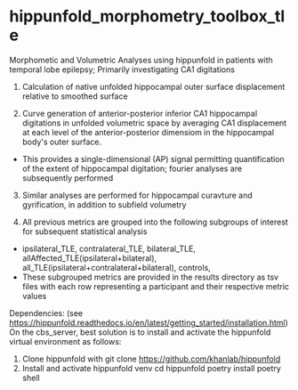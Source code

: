 # hippunfold_morphometry_toolbox_tle
Morphometic and Volumetric Analyses using hippunfold in patients with temporal lobe epilepsy; Primarily investigating CA1 digitations


1) Calculation of native unfolded hippocampal outer surface displacement relative to smoothed surface

2) Curve generation of anterior-posterior inferior CA1 hippocampal digitations in unfolded volumetric space by averaging CA1 displacement at each level of the anterior-posterior dimensiom in the hippocampal body's outer surface.
  -  This provides a single-dimensional (AP) signal permitting quantification of the extent of hippocampal digitation; fourier analyses are subsequently performed

3) Similar analyses are performed for hippocampal curavture and gyrification, in addition to subfield volumetry

4) All previous metrics are grouped into the following subgroups of interest for subsequent statistical analysis
  -  ipsilateral_TLE,  contralateral_TLE,  bilateral_TLE,  allAffected_TLE(ipsilateral+bilateral),  all_TLE(ipsilateral+contralateral+bilateral),  controls,
  -  These subgrouped metrics are provided in the results directory as tsv files with each row representing a participant and their respective metric values



Dependencies: (see https://hippunfold.readthedocs.io/en/latest/getting_started/installation.html)
  On the cbs_server, best solution is to install and activate the hippunfold virtual environment as follows:
1) Clone hippunfold with
git clone https://github.com/khanlab/hippunfold
2) Install and activate hippunfold venv
cd hippunfold
poetry install
poetry shell
